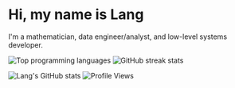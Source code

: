 # Hi, my name is Lang

I'm a mathematician,
data engineer/analyst, and
low-level systems developer.

![Top programming languages](https://github-readme-stats.vercel.app/api/top-langs/?username=langliuucsb&layout=compact&theme=highcontrast)
![GitHub streak stats](https://github-readme-streak-stats.herokuapp.com/?user=langliuucsb&theme=highcontrast)

![Lang's GitHub stats](https://github-readme-stats.vercel.app/api?username=langliuucsb&show_icons=true&theme=highcontrast)
![Profile Views](https://komarev.com/ghpvc/?username=langliuucsb&label=Profile%20views&color=0e75b6&style=flat)
